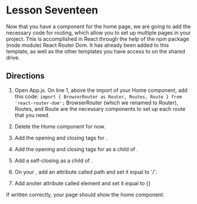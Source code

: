 # Lesson Seventeen

Now that you have a component for the home page, we are going to add the necessary code for routing, which allow you to set up multiple pages in your project. This is accomplished in React through the help of the npm package (node module) React Router Dom. It has already been added to this template, as well as the other templates you have access to on the shared drive.

## Directions

1. Open App.js. On line 1, above the import of your Home component, add this code: `import { BrowserRouter as Router, Routes, Route } from 'react-router-dom';` BrowserRouter (which we renamed to Router), Routes, and Route are the necessary components to set up each route that you need.

2. Delete the Home component for now.

3. Add the opening and closing tags for <Router>. 

3. Add the opening and closing tags for <Routes> as a child of <Router>. 

4. Add a self-closing <Route> as a child of <Routes>.

5. On your <Route>, add an attribute called path and set it equal to '/'.

6. Add anoter attribute called element and set it equal to {<Home />}

If written correctly, your page should show the home component.
